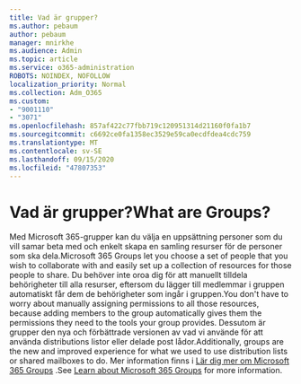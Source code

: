 ```yaml
---
title: Vad är grupper?
ms.author: pebaum
author: pebaum
manager: mnirkhe
ms.audience: Admin
ms.topic: article
ms.service: o365-administration
ROBOTS: NOINDEX, NOFOLLOW
localization_priority: Normal
ms.collection: Adm_O365
ms.custom:
- "9001110"
- "3071"
ms.openlocfilehash: 857af422c77fbb719c120951314d21160f0fa1b7
ms.sourcegitcommit: c6692ce0fa1358ec3529e59ca0ecdfdea4cdc759
ms.translationtype: MT
ms.contentlocale: sv-SE
ms.lasthandoff: 09/15/2020
ms.locfileid: "47807353"
---
```

# <a name="what-are-groups"></a><span data-ttu-id="7c48d-102">Vad är grupper?</span><span class="sxs-lookup"><span data-stu-id="7c48d-102">What are Groups?</span></span>

<span data-ttu-id="7c48d-103">Med Microsoft 365-grupper kan du välja en uppsättning personer som du vill samar beta med och enkelt skapa en samling resurser för de personer som ska dela.</span><span class="sxs-lookup"><span data-stu-id="7c48d-103">Microsoft 365 Groups let you choose a set of people that you wish to collaborate with and easily set up a collection of resources for those people to share.</span></span> <span data-ttu-id="7c48d-104">Du behöver inte oroa dig för att manuellt tilldela behörigheter till alla resurser, eftersom du lägger till medlemmar i gruppen automatiskt får dem de behörigheter som ingår i gruppen.</span><span class="sxs-lookup"><span data-stu-id="7c48d-104">You don't have to worry about manually assigning permissions to all those resources, because adding members to the group automatically gives them the permissions they need to the tools your group provides.</span></span> <span data-ttu-id="7c48d-105">Dessutom är grupper den nya och förbättrade versionen av vad vi använde för att använda distributions listor eller delade post lådor.</span><span class="sxs-lookup"><span data-stu-id="7c48d-105">Additionally, groups are the new and improved experience for what we used to use distribution lists or shared mailboxes to do.</span></span>  <span data-ttu-id="7c48d-106">Mer information finns i [Lär dig mer om Microsoft 365 Groups](https://support.office.com/article/b565caa1-5c40-40ef-9915-60fdb2d97fa2) .</span><span class="sxs-lookup"><span data-stu-id="7c48d-106">See [Learn about Microsoft 365 Groups](https://support.office.com/article/b565caa1-5c40-40ef-9915-60fdb2d97fa2) for more information.</span></span> 